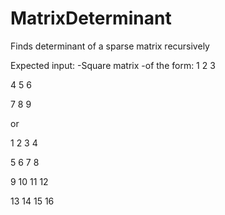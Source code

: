 # MatrixDeterminant
Finds determinant of a sparse matrix recursively


Expected input:
-Square matrix
-of the form:
1 2 3

4 5 6

7 8 9

or

1 2 3 4

5 6 7 8

9 10 11 12

13 14 15 16
